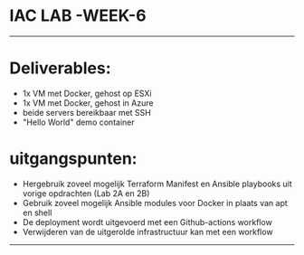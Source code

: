 # IAC LAB -WEEK-6
-------
# Deliverables:
- 1x VM met Docker, gehost op ESXi
- 1x VM met Docker, gehost in Azure
- beide servers bereikbaar met SSH
- "Hello World" demo container

# uitgangspunten:
- Hergebruik zoveel mogelijk Terraform Manifest en Ansible playbooks uit vorige opdrachten (Lab 2A en 2B)
- Gebruik zoveel mogelijk Ansible modules voor Docker in plaats van apt en shell
- De deployment wordt uitgevoerd met een Github-actions workflow
- Verwijderen van de uitgerolde infrastructuur kan met een workflow

----
